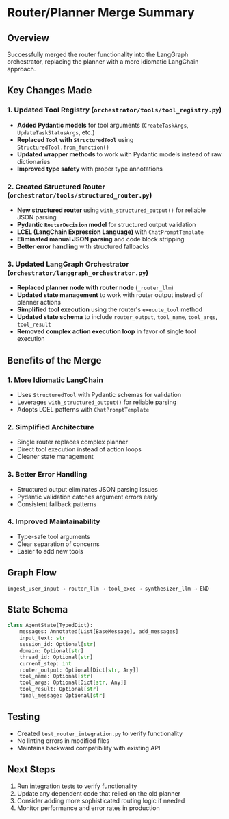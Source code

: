 # Router/Planner Merge Summary

## Overview
Successfully merged the router functionality into the LangGraph orchestrator, replacing the planner with a more idiomatic LangChain approach.

## Key Changes Made

### 1. Updated Tool Registry (`orchestrator/tools/tool_registry.py`)
- **Added Pydantic models** for tool arguments (`CreateTaskArgs`, `UpdateTaskStatusArgs`, etc.)
- **Replaced `Tool` with `StructuredTool`** using `StructuredTool.from_function()`
- **Updated wrapper methods** to work with Pydantic models instead of raw dictionaries
- **Improved type safety** with proper type annotations

### 2. Created Structured Router (`orchestrator/tools/structured_router.py`)
- **New structured router** using `with_structured_output()` for reliable JSON parsing
- **Pydantic `RouterDecision` model** for structured output validation
- **LCEL (LangChain Expression Language)** with `ChatPromptTemplate`
- **Eliminated manual JSON parsing** and code block stripping
- **Better error handling** with structured fallbacks

### 3. Updated LangGraph Orchestrator (`orchestrator/langgraph_orchestrator.py`)
- **Replaced planner node with router node** (`_router_llm`)
- **Updated state management** to work with router output instead of planner actions
- **Simplified tool execution** using the router's `execute_tool` method
- **Updated state schema** to include `router_output`, `tool_name`, `tool_args`, `tool_result`
- **Removed complex action execution loop** in favor of single tool execution

## Benefits of the Merge

### 1. **More Idiomatic LangChain**
- Uses `StructuredTool` with Pydantic schemas for validation
- Leverages `with_structured_output()` for reliable parsing
- Adopts LCEL patterns with `ChatPromptTemplate`

### 2. **Simplified Architecture**
- Single router replaces complex planner
- Direct tool execution instead of action loops
- Cleaner state management

### 3. **Better Error Handling**
- Structured output eliminates JSON parsing issues
- Pydantic validation catches argument errors early
- Consistent fallback patterns

### 4. **Improved Maintainability**
- Type-safe tool arguments
- Clear separation of concerns
- Easier to add new tools

## Graph Flow
```
ingest_user_input → router_llm → tool_exec → synthesizer_llm → END
```

## State Schema
```python
class AgentState(TypedDict):
    messages: Annotated[List[BaseMessage], add_messages]
    input_text: str
    session_id: Optional[str]
    domain: Optional[str]
    thread_id: Optional[str]
    current_step: int
    router_output: Optional[Dict[str, Any]]
    tool_name: Optional[str]
    tool_args: Optional[Dict[str, Any]]
    tool_result: Optional[str]
    final_message: Optional[str]
```

## Testing
- Created `test_router_integration.py` to verify functionality
- No linting errors in modified files
- Maintains backward compatibility with existing API

## Next Steps
1. Run integration tests to verify functionality
2. Update any dependent code that relied on the old planner
3. Consider adding more sophisticated routing logic if needed
4. Monitor performance and error rates in production
